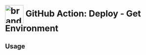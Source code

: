 <!-- start title -->

# <img src=".github/ghadocs/branding.svg" width="60px" align="center" alt="branding<icon:activity color:blue>" /> GitHub Action: Deploy - Get Environment

<!-- end title -->
<!--
// jscpd:ignore-start
-->
<!-- start branding -->
<!-- end branding -->
<!-- markdownlint-disable MD013 -->
<!-- start badges -->
<!-- end badges -->
<!--
// jscpd:ignore-end
-->
<!-- start description -->
<!-- end description -->
<!-- start contents -->
<!-- end contents -->

## Usage

<!-- start usage -->
<!-- end usage -->
<!-- start inputs -->
<!-- end inputs -->
<!-- start outputs -->
<!-- end outputs -->
<!-- start [.github/ghadocs/examples/] -->
<!-- end [.github/ghadocs/examples/] -->
